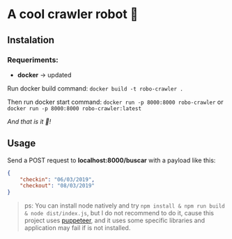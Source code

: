 # A cool crawler robot :robot:

## Instalation

### Requeriments:

- **docker** -> updated

Run docker build command: `docker build -t robo-crawler .`

Then run docker start command: `docker run -p 8000:8000 robo-crawler` or `docker run -p 8000:8000 robo-crawler:latest`

_And that is it :tada:!_

## Usage

Send a POST request to **localhost:8000/buscar** with a payload like this:

```json
{
	"checkin": "06/03/2019",
	"checkout": "08/03/2019"
}
```

> ps: You can install node natively and try `npm install & npm run build & node dist/index.js`, but I do not recommend to do it, cause this project uses [puppeteer](https://github.com/GoogleChrome/puppeteer), and it uses some specific libraries and application may fail if is not installed.